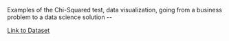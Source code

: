 Examples of the Chi-Squared test, data visualization, going from a business problem to a data science solution -- 

[Link to Dataset](https://data.cityofnewyork.us/Health/DOHMH-New-York-City-Restaurant-Inspection-Results/xx67-kt59)